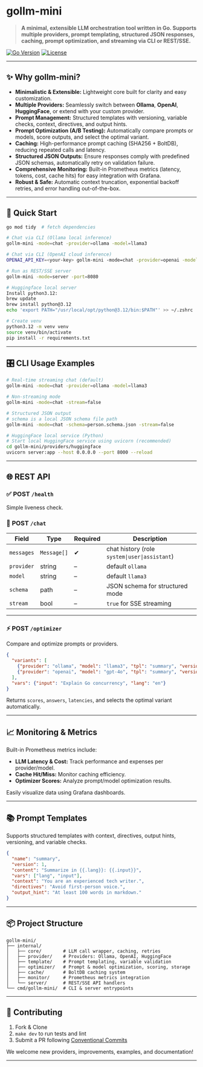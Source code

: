 # gollm-mini

> **A minimal, extensible LLM orchestration tool written in Go. Supports multiple providers, prompt templating, structured JSON responses, caching, prompt optimization, and streaming via CLI or REST/SSE.**

[![Go Version](https://img.shields.io/badge/go-1.21%2B-blue)](#) [![License](https://img.shields.io/badge/license-MIT-green)](#)

---

## ✨ Why gollm‑mini?

* **Minimalistic & Extensible:** Lightweight core built for clarity and easy customization.
* **Multiple Providers:** Seamlessly switch between **Ollama**, **OpenAI**, **HuggingFace**, or extend with your custom provider.
* **Prompt Management:** Structured templates with versioning, variable checks, context, directives, and output hints.
* **Prompt Optimization (A/B Testing):** Automatically compare prompts or models, score outputs, and select the optimal variant.
* **Caching:** High-performance prompt caching (SHA256 + BoltDB), reducing repeated calls and latency.
* **Structured JSON Outputs:** Ensure responses comply with predefined JSON schemas, automatically retry on validation failure.
* **Comprehensive Monitoring:** Built-in Prometheus metrics (latency, tokens, cost, cache hits) for easy integration with Grafana.
* **Robust & Safe:** Automatic context truncation, exponential backoff retries, and error handling out-of-the-box.

---

## 🚀 Quick Start

```bash
go mod tidy  # fetch dependencies

# Chat via CLI (Ollama local inference)
gollm-mini -mode=chat -provider=ollama -model=llama3

# Chat via CLI (OpenAI cloud inference)
OPENAI_API_KEY=<your-key> gollm-mini -mode=chat -provider=openai -model=gpt-4o-mini

# Run as REST/SSE server
gollm-mini -mode=server -port=8080

# Huggingface local server
Install python3.12:
brew update
brew install python@3.12
echo 'export PATH="/usr/local/opt/python@3.12/bin:$PATH"' >> ~/.zshrc

# Create venv
python3.12 -m venv venv
source venv/bin/activate
pip install -r requirements.txt
```

---

## 🎛️ CLI Usage Examples

```bash
# Real-time streaming chat (default)
gollm-mini -mode=chat -provider=ollama -model=llama3

# Non-streaming mode
gollm-mini -mode=chat -stream=false

# Structured JSON output
# schema is a local JSON schema file path
gollm-mini -mode=chat -schema=person.schema.json -stream=false

# HuggingFace local service (Python)
# Start local HuggingFace service using uvicorn (recommended)
cd gollm-mini/providers/huggingface
uvicorn server:app --host 0.0.0.0 --port 8000 --reload
```

---

## 🌐 REST API

### ✅ **POST** `/health`

Simple liveness check.

### 💬 **POST** `/chat`

| Field      | Type        | Required | Description                                   |
| ---------- | ----------- | -------- | --------------------------------------------- |
| `messages` | `Message[]` | ✔        | chat history (role `system\|user\|assistant`) |
| `provider` | string      | –        | default `ollama`                              |
| `model`    | string      | –        | default `llama3`                              |
| `schema`   | path        | –        | JSON schema for structured mode               |
| `stream`   | bool        | –        | `true` for SSE streaming                      |

---

### ⚡ **POST** `/optimizer`

Compare and optimize prompts or providers.

```json
{
  "variants": [
    {"provider": "ollama", "model": "llama3", "tpl": "summary", "version": 1},
    {"provider": "openai", "model": "gpt-4o", "tpl": "summary", "version": 2}
  ],
  "vars": {"input": "Explain Go concurrency", "lang": "en"}
}
```

Returns `scores`, `answers`, `latencies`, and selects the optimal variant automatically.

---

## 📈 Monitoring & Metrics

Built-in Prometheus metrics include:

* **LLM Latency & Cost:** Track performance and expenses per provider/model.
* **Cache Hit/Miss:** Monitor caching efficiency.
* **Optimizer Scores:** Analyze prompt/model optimization results.

Easily visualize data using Grafana dashboards.

---

## 📚 Prompt Templates

Supports structured templates with context, directives, output hints, versioning, and variable checks.

```json
{
  "name": "summary",
  "version": 1,
  "content": "Summarize in {{.lang}}: {{.input}}",
  "vars": ["lang", "input"],
  "context": "You are an experienced tech writer.",
  "directives": "Avoid first-person voice.",
  "output_hint": "At least 100 words in markdown."
}
```

---

## 📦 Project Structure

```
gollm-mini/
├── internal/
│   ├── core/        # LLM call wrapper, caching, retries
│   ├── provider/    # Providers: Ollama, OpenAI, HuggingFace
│   ├── template/    # Prompt templating, variable validation
│   ├── optimizer/   # Prompt & model optimization, scoring, storage
│   ├── cache/       # BoltDB caching system
│   ├── monitor/     # Prometheus metrics integration
│   └── server/      # REST/SSE API handlers
└── cmd/gollm-mini/  # CLI & server entrypoints
```

---

## 🤝 Contributing

1. Fork & Clone
2. `make dev` to run tests and lint
3. Submit a PR following [Conventional Commits](https://www.conventionalcommits.org/)

We welcome new providers, improvements, examples, and documentation!

---

